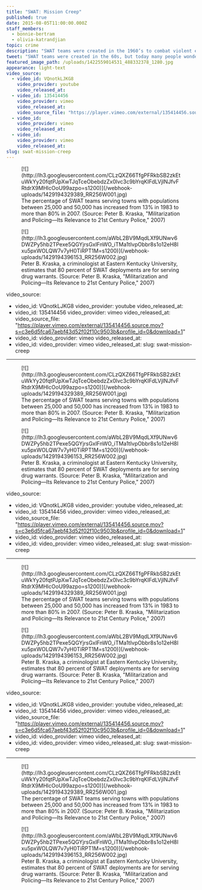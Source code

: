 ```yaml
---
title: "SWAT: Mission Creep"
published: true
date: 2015-08-05T11:00:00.000Z
staff_members:
  - bonnie-bertram
  - olivia-katrandjian
topic: crime
description: "SWAT teams were created in the 1960’s to combat violent events. Since then, the specialized teams have morphed into a force increasingly used in routine policing, most often to serve drug warrants,sometimes with disastrous results. Which raises the question -- are we too militarized?"
tweet: "SWAT teams were created in the 60s, but today many people wonder if they've gone too far."
featured_image_path: /uploads/1422559014531_488332378_1280.jpg
appearance: light-text
video_source:
  - video_id: VQnotkLJKG8
    video_provider: youtube
    video_released_at:
  - video_id: 135414456
    video_provider: vimeo
    video_released_at:
    video_source_file: "https://player.vimeo.com/external/135414456.source.mov?s=c3e6d5fca67aebf43d52f02f10c9503b&profile_id=0&download=1"
  - video_id:
    video_provider: vimeo
    video_released_at:
  - video_id:
    video_provider: vimeo
    video_released_at:
slug: swat-mission-creep
---
```


<figure data-type="image">[![](http://lh3.googleusercontent.com/CLzQXZ66TfgPFRkbSB2zkEtuWkYy20fqtPJpXwTJqTceObebdzZx0lvc3c9bYrqKIFdLVjINJfvFRtdrX9MHIcOoU99azpo=s1200)](/webhook-uploads/1429194329389_RR256W001.jpg)

<figcaption>
The percentage of SWAT teams serving towns with populations between 25,000 and 50,000 has increased from 13% in 1983 to more than 80% in 2007. (Source: Peter B. Kraska, "Militarization and Policing—Its Relevance to 21st Century Police," 2007)</figcaption>

</figure>

<figure data-type="image">[![](http://lh3.googleusercontent.com/aWbL2BV9MqdLXf9UNwv6DWZPy5hb2TPexe5QGYjrsGxlFnWO_iTMa1tIvpObbr8s1o12eH8Ixu5pxWOLQW7v7yH0TiRPT1M=s1200)](/webhook-uploads/1429194396153_RR256W002.jpg)

<figcaption>Peter B. Kraska, a criminologist at Eastern Kentucky University, estimates that 80 percent of SWAT deployments are for serving drug warrants. (Source: Peter B. Kraska, "Militarization and Policing—Its Relevance to 21st Century Police," 2007)
</figcaption>

</figure>

video_source:
  - video_id: VQnotkLJKG8
    video_provider: youtube
    video_released_at:
  - video_id: 135414456
    video_provider: vimeo
    video_released_at:
    video_source_file: "https://player.vimeo.com/external/135414456.source.mov?s=c3e6d5fca67aebf43d52f02f10c9503b&profile_id=0&download=1"
  - video_id:
    video_provider: vimeo
    video_released_at:
  - video_id:
    video_provider: vimeo
    video_released_at:
slug: swat-mission-creep
---

<figure data-type="image">[![](http://lh3.googleusercontent.com/CLzQXZ66TfgPFRkbSB2zkEtuWkYy20fqtPJpXwTJqTceObebdzZx0lvc3c9bYrqKIFdLVjINJfvFRtdrX9MHIcOoU99azpo=s1200)](/webhook-uploads/1429194329389_RR256W001.jpg)

<figcaption>
The percentage of SWAT teams serving towns with populations between 25,000 and 50,000 has increased from 13% in 1983 to more than 80% in 2007. (Source: Peter B. Kraska, "Militarization and Policing—Its Relevance to 21st Century Police," 2007)</figcaption>

</figure>

<figure data-type="image">[![](http://lh3.googleusercontent.com/aWbL2BV9MqdLXf9UNwv6DWZPy5hb2TPexe5QGYjrsGxlFnWO_iTMa1tIvpObbr8s1o12eH8Ixu5pxWOLQW7v7yH0TiRPT1M=s1200)](/webhook-uploads/1429194396153_RR256W002.jpg)

<figcaption>Peter B. Kraska, a criminologist at Eastern Kentucky University, estimates that 80 percent of SWAT deployments are for serving drug warrants. (Source: Peter B. Kraska, "Militarization and Policing—Its Relevance to 21st Century Police," 2007)
</figcaption>

</figure>

video_source:
  - video_id: VQnotkLJKG8
    video_provider: youtube
    video_released_at:
  - video_id: 135414456
    video_provider: vimeo
    video_released_at:
    video_source_file: "https://player.vimeo.com/external/135414456.source.mov?s=c3e6d5fca67aebf43d52f02f10c9503b&profile_id=0&download=1"
  - video_id:
    video_provider: vimeo
    video_released_at:
  - video_id:
    video_provider: vimeo
    video_released_at:
slug: swat-mission-creep
---

<figure data-type="image">[![](http://lh3.googleusercontent.com/CLzQXZ66TfgPFRkbSB2zkEtuWkYy20fqtPJpXwTJqTceObebdzZx0lvc3c9bYrqKIFdLVjINJfvFRtdrX9MHIcOoU99azpo=s1200)](/webhook-uploads/1429194329389_RR256W001.jpg)

<figcaption>
The percentage of SWAT teams serving towns with populations between 25,000 and 50,000 has increased from 13% in 1983 to more than 80% in 2007. (Source: Peter B. Kraska, "Militarization and Policing—Its Relevance to 21st Century Police," 2007)</figcaption>

</figure>

<figure data-type="image">[![](http://lh3.googleusercontent.com/aWbL2BV9MqdLXf9UNwv6DWZPy5hb2TPexe5QGYjrsGxlFnWO_iTMa1tIvpObbr8s1o12eH8Ixu5pxWOLQW7v7yH0TiRPT1M=s1200)](/webhook-uploads/1429194396153_RR256W002.jpg)

<figcaption>Peter B. Kraska, a criminologist at Eastern Kentucky University, estimates that 80 percent of SWAT deployments are for serving drug warrants. (Source: Peter B. Kraska, "Militarization and Policing—Its Relevance to 21st Century Police," 2007)
</figcaption>

</figure>

video_source:
  - video_id: VQnotkLJKG8
    video_provider: youtube
    video_released_at:
  - video_id: 135414456
    video_provider: vimeo
    video_released_at:
    video_source_file: "https://player.vimeo.com/external/135414456.source.mov?s=c3e6d5fca67aebf43d52f02f10c9503b&profile_id=0&download=1"
  - video_id:
    video_provider: vimeo
    video_released_at:
  - video_id:
    video_provider: vimeo
    video_released_at:
slug: swat-mission-creep
---

<figure data-type="image">[![](http://lh3.googleusercontent.com/CLzQXZ66TfgPFRkbSB2zkEtuWkYy20fqtPJpXwTJqTceObebdzZx0lvc3c9bYrqKIFdLVjINJfvFRtdrX9MHIcOoU99azpo=s1200)](/webhook-uploads/1429194329389_RR256W001.jpg)

<figcaption>
The percentage of SWAT teams serving towns with populations between 25,000 and 50,000 has increased from 13% in 1983 to more than 80% in 2007. (Source: Peter B. Kraska, "Militarization and Policing—Its Relevance to 21st Century Police," 2007)</figcaption>

</figure>

<figure data-type="image">[![](http://lh3.googleusercontent.com/aWbL2BV9MqdLXf9UNwv6DWZPy5hb2TPexe5QGYjrsGxlFnWO_iTMa1tIvpObbr8s1o12eH8Ixu5pxWOLQW7v7yH0TiRPT1M=s1200)](/webhook-uploads/1429194396153_RR256W002.jpg)

<figcaption>Peter B. Kraska, a criminologist at Eastern Kentucky University, estimates that 80 percent of SWAT deployments are for serving drug warrants. (Source: Peter B. Kraska, "Militarization and Policing—Its Relevance to 21st Century Police," 2007)
</figcaption>

</figure>

